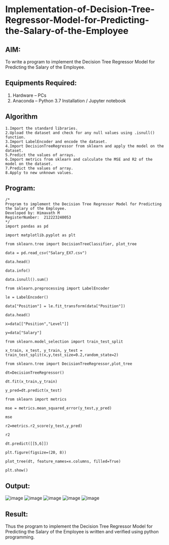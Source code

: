 # Implementation-of-Decision-Tree-Regressor-Model-for-Predicting-the-Salary-of-the-Employee

## AIM:
To write a program to implement the Decision Tree Regressor Model for Predicting the Salary of the Employee.

## Equipments Required:
1. Hardware – PCs
2. Anaconda – Python 3.7 Installation / Jupyter notebook

## Algorithm
```
1.Import the standard libraries.
2.Upload the dataset and check for any null values using .isnull() function.
3.Import LabelEncoder and encode the dataset.
4.Import DecisionTreeRegressor from sklearn and apply the model on the dataset.
5.Predict the values of arrays.
6.Import metrics from sklearn and calculate the MSE and R2 of the model on the dataset.
7.Predict the values of array.
8.Apply to new unknown values.
```
## Program:
```
/*
Program to implement the Decision Tree Regressor Model for Predicting the Salary of the Employee.
Developed by: Himavath M
RegisterNumber:  212223240053
*/
import pandas as pd

import matplotlib.pyplot as plt

from sklearn.tree import DecisionTreeClassifier, plot_tree

data = pd.read_csv("Salary_EX7.csv")

data.head()

data.info()

data.isnull().sum()

from sklearn.preprocessing import LabelEncoder

le = LabelEncoder()

data["Position"] = le.fit_transform(data["Position"])

data.head()

x=data[["Position","Level"]]

y=data["Salary"]

from sklearn.model_selection import train_test_split

x_train, x_test, y_train, y_test = train_test_split(x,y,test_size=0.2,random_state=2)

from sklearn.tree import DecisionTreeRegressor,plot_tree

dt=DecisionTreeRegressor()

dt.fit(x_train,y_train)

y_pred=dt.predict(x_test)

from sklearn import metrics

mse = metrics.mean_squared_error(y_test,y_pred)

mse

r2=metrics.r2_score(y_test,y_pred)

r2

dt.predict([[5,6]])

plt.figure(figsize=(20, 8))

plot_tree(dt, feature_names=x.columns, filled=True)

plt.show()

```

## Output:
![image](https://github.com/user-attachments/assets/30d28205-a68c-45bb-b528-0e618fe3b4b7)
![image](https://github.com/user-attachments/assets/b32682de-de50-4ece-8bad-677048346eb4)
![image](https://github.com/user-attachments/assets/6a26fde9-bba9-4547-b38f-135d591da5a1)
![image](https://github.com/user-attachments/assets/599e0ffd-40fb-4e9e-90af-5f07d7ae6127)
![image](https://github.com/user-attachments/assets/9c424065-5e2f-4a52-b4ae-f0ce98d1edb6)


## Result:
Thus the program to implement the Decision Tree Regressor Model for Predicting the Salary of the Employee is written and verified using python programming.
